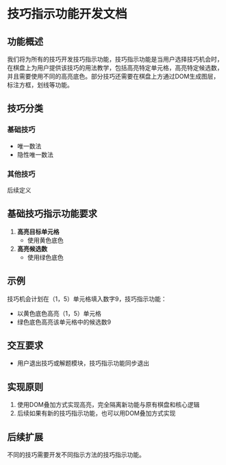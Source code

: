 # 技巧指示功能开发文档

## 功能概述
我们将为所有的技巧开发技巧指示功能，技巧指示功能是当用户选择技巧机会时，在棋盘上为用户提供该技巧的用法教学，包括高亮特定单元格，高亮特定候选数，并且需要使用不同的高亮底色。部分技巧还需要在棋盘上方通过DOM生成图层，标注方框，划线等功能。

## 技巧分类
### 基础技巧
- 唯一数法
- 隐性唯一数法

### 其他技巧
后续定义

## 基础技巧指示功能要求
1. **高亮目标单元格**
   - 使用黄色底色
2. **高亮候选数**
   - 使用绿色底色

## 示例
技巧机会计划在（1，5）单元格填入数字9，技巧指示功能：
- 以黄色底色高亮（1，5）单元格
- 绿色底色高亮该单元格中的候选数9

## 交互要求
- 用户退出技巧或解题模块，技巧指示功能同步退出

## 实现原则
1. 使用DOM叠加方式实现高亮，完全隔离新功能与原有棋盘和核心逻辑
2. 后续如果有新的技巧指示功能，也可以用DOM叠加方式实现

## 后续扩展
不同的技巧需要开发不同指示方法的技巧指示功能。